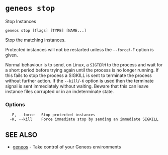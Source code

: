 # `geneos stop`

Stop Instances

```text
geneos stop [flags] [TYPE] [NAME...]
```

Stop the matching instances.

Protected instances will not be restarted unless the `--force`/`-F` option is given.

Normal behaviour is to send, on Linux, a `SIGTERM` to the process and wait for a short period before trying again until the process is no longer running. If this fails to stop the process a SIGKILL is sent to terminate the process without further action. If the `--kill`/`-K` option is used then the terminate signal is sent immediately without waiting. Beware that this can leave instance files corrupted or in an indeterminate state.
### Options

```text
  -F, --force   Stop protected instances
  -K, --kill    Force immediate stop by sending an immediate SIGKILL
```

## SEE ALSO

* [geneos](geneos.md)	 - Take control of your Geneos environments
